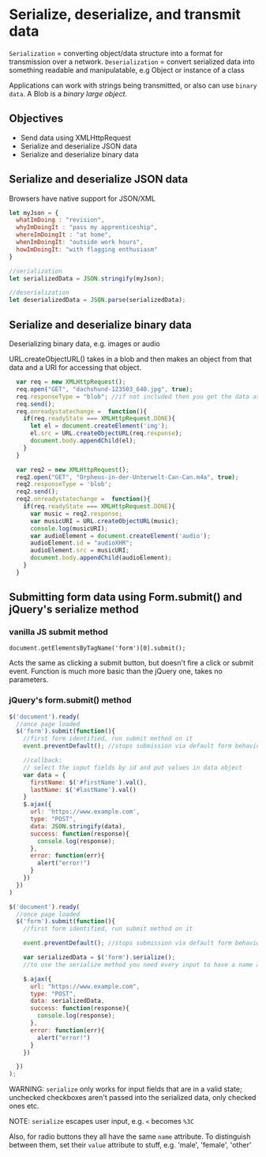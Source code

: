 # Serialize, deserialize, and transmit data

`Serialization` = converting object/data structure into a format for transmission over a network.
`Deserialization` = convert serialized data into something readable and manipulatable, e.g Object or instance of a class

Applications can work with strings being transmitted, or also can use `binary data`. A Blob is a *binary large object*.

## Objectives
- Send data using XMLHttpRequest
- Serialize and deserialize JSON data
- Serialize and deserialize binary data


## Serialize and deserialize JSON data

Browsers have native support for JSON/XML

```javascript
let myJson = {
  whatImDoing : "revision",
  whyImDoingIt : "pass my apprenticeship",
  whereImDoingIt : "at home",
  whenImDoingIt: "outside work hours",
  howImDoingIt: "with flagging enthusiasm"
}

//serialization
let serializedData = JSON.stringify(myJson);

//deserialization
let deserializedData = JSON.parse(serializedData);
```


## Serialize and deserialize binary data

Deserializing binary data, e.g. images or audio

URL.createObjectURL() takes in a blob and then makes an object from that data and a URI for accessing that object.


```javascript
  var req = new XMLHttpRequest();
  req.open("GET", "dachshund-123503_640.jpg", true);
  req.responseType = "blob"; //if not included then you get the data as a string and it's not readable (apart from some EXIF data)
  req.send();
  req.onreadystatechange =  function(){
    if(req.readyState === XMLHttpRequest.DONE){
      let el = document.createElement('img');
      el.src = URL.createObjectURL(req.response);
      document.body.appendChild(el);
    }
  }

  var req2 = new XMLHttpRequest();
  req2.open("GET", "Orpheus-in-der-Unterwelt-Can-Can.m4a", true);
  req2.responseType = 'blob';
  req2.send();
  req2.onreadystatechange =  function(){
    if(req.readyState === XMLHttpRequest.DONE){
      var music = req2.response;
      var musicURI = URL.createObjectURL(music);
      console.log(musicURI);
      var audioElement = document.createElement('audio');
      audioElement.id = "audioXHR";
      audioElement.src = musicURI;
      document.body.appendChild(audioElement);
    }
  }

```

## Submitting form data using Form.submit() and jQuery's serialize method

### vanilla JS submit method

`document.getElementsByTagName('form')[0].submit();`

Acts the same as clicking a submit button, but doesn't fire a click or submit event. Function is much more basic than the jQuery one, takes no parameters.

### jQuery's form.submit() method
```javascript
$('document').ready(
  //once page loaded
  $('form').submit(function(){
    //first form identified, run submit method on it
    event.preventDefault(); //stops submission via default form behaviour

    //callback:
    // select the input fields by id and put values in data object
    var data = {
      firstName: $('#firstName').val(),
      lastName: $('#lastName').val()
    }
    $.ajax({
      url: 'https://www.example.com',
      type: "POST",
      data: JSON.stringify(data),
      success: function(response){
        console.log(response);
      },
      error: function(err){
        alert("error!")
      }
    })
  })
)
```



```javascript
$('document').ready(
  //once page loaded
  $('form').submit(function(){
    //first form identified, run submit method on it

    event.preventDefault(); //stops submission via default form behaviour

    var serializedData = $('form').serialize();
    //to use the serialize method you need every input to have a name attribute.

    $.ajax({
      url: "https://www.example.com",
      type: "POST",
      data: serializedData,
      success: function(response){
        console.log(response);
      },
      error: function(err){
        alert("error!")
      }
    })

  })
);
```

WARNING: `serialize` only works for input fields that are in a valid state; unchecked checkboxes aren't passed into the serialized data, only checked ones etc.

NOTE: `serialize` escapes user input, e.g. `<` becomes `%3C`

Also, for radio buttons they all have the same `name` attribute. To distinguish between them, set their `value` attribute to stuff, e.g. 'male', 'female', 'other'
